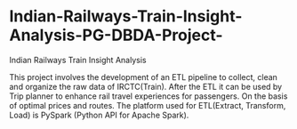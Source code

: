 # Indian-Railways-Train-Insight-Analysis-PG-DBDA-Project-
Indian Railways Train Insight Analysis

This project involves the development of an ETL pipeline to collect, clean and organize the raw data of IRCTC(Train). 
After the ETL it can be used by Trip planner to enhance rail travel experiences for passengers. 
On the basis of optimal prices and routes. The platform used for ETL(Extract, Transform, Load) is PySpark (Python API for Apache Spark).
